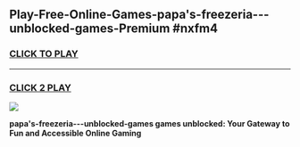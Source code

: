 
## Play-Free-Online-Games-papa's-freezeria---unblocked-games-Premium #nxfm4
<h3>
<a href="https://premium.freeplayer.one?title=papa's-freezeria---unblocked-games&ref=8M">CLICK TO PLAY</a></h3>
<hr>

<h3>
<a href="https://premium.freeplayer.one?title=papa's-freezeria---unblocked-games&ref=8M">CLICK 2 PLAY</a>
  
</h3>

<a href="https://premium.freeplayer.one?title=papa's-freezeria---unblocked-games&ref=8M"><img src="https://clearcache.store/games.png"></a>


**papa's-freezeria---unblocked-games games unblocked: Your Gateway to Fun and Accessible Online Gaming**
